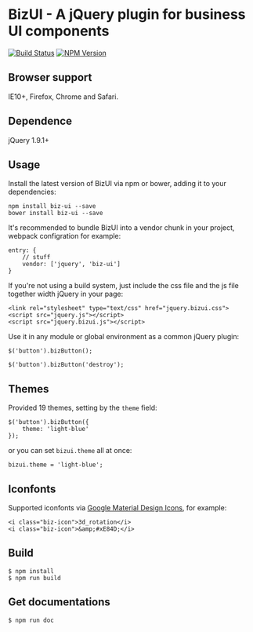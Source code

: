 BizUI - A jQuery plugin for business UI components
===============

[![Build Status][travis-image]][travis-url]
[![NPM Version][npm-image]][npm-url]

[travis-image]: https://travis-ci.org/bizdevfe/biz-ui.svg
[travis-url]: https://travis-ci.org/bizdevfe/biz-ui
[npm-image]: http://img.shields.io/npm/v/biz-ui.svg
[npm-url]: https://npmjs.org/package/biz-ui

Browser support
--------
IE10+, Firefox, Chrome and Safari.

Dependence
--------
jQuery 1.9.1+

Usage
--------
Install the latest version of BizUI via npm or bower, adding it to your dependencies:

	npm install biz-ui --save
	bower install biz-ui --save

It's recommended to bundle BizUI into a vendor chunk in your project, webpack configration for example:

    entry: {
        // stuff
        vendor: ['jquery', 'biz-ui']
    }

If you're not using a build system, just include the css file and the js file together width jQuery in your page:

    <link rel="stylesheet" type="text/css" href="jquery.bizui.css">
    <script src="jquery.js"></script>
    <script src="jquery.bizui.js"></script>

Use it in any module or global environment as a common jQuery plugin:

    $('button').bizButton();

    $('button').bizButton('destroy');

Themes
--------
Provided 19 themes, setting by the `theme` field:

    $('button').bizButton({
	    theme: 'light-blue'
    });

or you can set `bizui.theme` all at once:

    bizui.theme = 'light-blue';

Iconfonts
--------
Supported iconfonts via [Google Material Design Icons](https://material.io/icons/), for example:

    <i class="biz-icon">3d_rotation</i>
    <i class="biz-icon">&amp;#xE84D;</i>

Build
--------
    $ npm install
    $ npm run build

Get documentations
--------
    $ npm run doc
